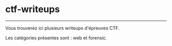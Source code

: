 # ctf-writeups

***

Vous trouverez ici plusieurs writeups d'épreuves CTF.

Les catégories présentes sont : web et forensic.
